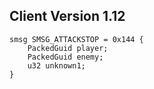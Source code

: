 ## Client Version 1.12

```rust,ignore
smsg SMSG_ATTACKSTOP = 0x144 {
    PackedGuid player;    
    PackedGuid enemy;    
    u32 unknown1;    
}

```
